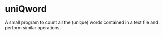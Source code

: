 # uniQword
A small program to count all the (unique) words contained in a text file and perform similar operations.